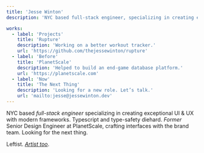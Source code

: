 ```yaml
---
title: 'Jesse Winton'
description: 'NYC based full-stack engineer, specializing in creating exceptional UI & UX with modern frameworks'

works:
  - label: 'Projects'
    title: 'Rupture'
    description: 'Working on a better workout tracker.'
    url: 'https://github.com/thejessewinton/rupture'
  - label: 'Before'
    title: 'PlanetScale'
    description: 'Helped to build an end-game database platform.'
    url: 'https://planetscale.com'
  - label: 'Now'
    title: 'The Next Thing'
    description: 'Looking for a new role. Let’s talk.'
    url: 'mailto:jesse@jessewinton.dev'
---
```


NYC based _full-stack engineer_ specializing in creating exceptional UI & UX with modern frameworks. Typescript and type-safety diehard. _Former_ Senior Design Engineer at PlanetScale, crafting interfaces with the brand team. Looking for the next thing.

Leftist. [_Artist too_](https://jessewinton.com).
